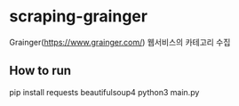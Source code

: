 # scraping-grainger

Grainger(https://www.grainger.com/) 웹서비스의 카테고리 수집

## How to run

pip install requests beautifulsoup4
python3 main.py
